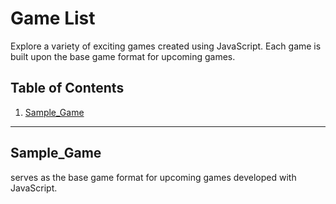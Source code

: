 # Game List

Explore a variety of exciting games created using JavaScript. Each game is built upon the base game format for upcoming games.

## Table of Contents

1. [Sample_Game](#sample_game)

---

## Sample_Game
serves as the base game format for upcoming games developed with JavaScript.
